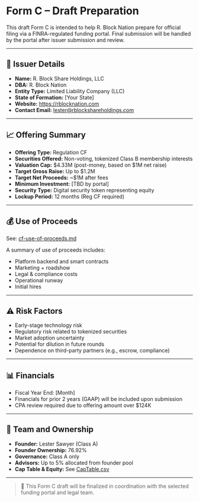 # Form C – Draft Preparation

This draft Form C is intended to help R. Block Nation prepare for official filing via a FINRA-regulated funding portal. Final submission will be handled by the portal after issuer submission and review.

---

## 🏢 Issuer Details

- **Name:** R. Block Share Holdings, LLC
- **DBA:** R. Block Nation
- **Entity Type:** Limited Liability Company (LLC)
- **State of Formation:** [Your State]
- **Website:** https://rblocknation.com
- **Contact Email:** lester@rblockshareholdings.com

---

## 📈 Offering Summary

- **Offering Type:** Regulation CF
- **Securities Offered:** Non-voting, tokenized Class B membership interests
- **Valuation Cap:** $4.33M (post-money, based on $1M net raise)
- **Target Gross Raise:** Up to $1.2M
- **Target Net Proceeds:** ~$1M after fees
- **Minimum Investment:** [TBD by portal]
- **Security Type:** Digital security token representing equity
- **Lockup Period:** 12 months (Reg CF required)

---

## 💰 Use of Proceeds

See: [cf-use-of-proceeds.md](../TokenDocs/cf-use-of-proceeds.md)

A summary of use of proceeds includes:

- Platform backend and smart contracts
- Marketing + roadshow
- Legal & compliance costs
- Operational runway
- Initial hires

---

## ⚠️ Risk Factors

- Early-stage technology risk
- Regulatory risk related to tokenized securities
- Market adoption uncertainty
- Potential for dilution in future rounds
- Dependence on third-party partners (e.g., escrow, compliance)

---

## 📊 Financials

- Fiscal Year End: [Month]
- Financials for prior 2 years (GAAP) will be included upon submission
- CPA review required due to offering amount over $124K

---

## 🧠 Team and Ownership

- **Founder:** Lester Sawyer (Class A)
- **Founder Ownership:** 76.92%
- **Governance:** Class A only
- **Advisors:** Up to 5% allocated from founder pool
- **Cap Table & Equity:** See [CapTable.csv](../Kore/CapTable.csv)

---

> 📝 This Form C draft will be finalized in coordination with the selected funding portal and legal team.

